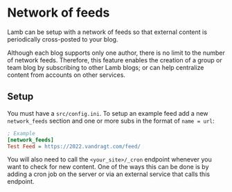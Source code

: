 # Network of feeds

Lamb can be setup with a network of feeds so that external content is periodically cross-posted to your blog.

Although each blog supports only one author, there is no limit to the number of network feeds. Therefore, this feature
enables the
creation of a group or team blog by subscribing to other Lamb blogs; or can help centralize content
from accounts on other services.

## Setup

You must have a `src/config.ini`. To setup an example feed add a new `network_feeds` section and one or more subs
in the format of `name = url`:

```ini
; Example 
[network_feeds]
Test Feed = https://2022.vandragt.com/feed/
```

You will also need to call the `<your_site>/_cron` endpoint whenever you want to check for new content. One of the ways
this can be done is by adding a cron job on the server or via an external service that calls this endpoint.
